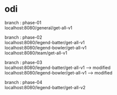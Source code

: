 # odi

branch : phase-01\
localhost:8080/general/get-all-v1

branch : phase-02\
localhost:8080/legend-batter/get-all-v1\
localhost:8080/legend-bowler/get-all-v1\
localhost:8080/team/get-all-v1

branch : phase-03\
localhost:8080/legend-batter/get-all-v1 --> modified\
localhost:8080/legend-bowler/get-all-v1 --> modified

branch : phase-04\
localhost:8080/legend-batter/get-all-v2

